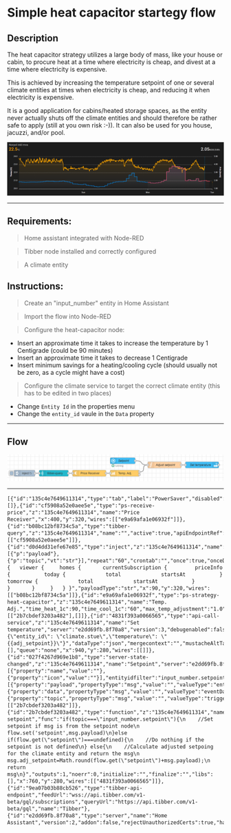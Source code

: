 # Simple heat capacitor startegy flow 

## Description
The heat capacitor strategy utilizes a large body of mass, like your house or cabin, to procure heat at a time where electricity is cheap, and divest at a time where electricity is expensive.

This is achieved by increasing the temperature setpoint of one or several climate entities at times when electricity is cheap, and reducing it when electricity is expensive.

It is a good application for cabins/heated storage spaces, as the entity never actually shuts off the climate entities and should therefore be rather safe to apply (still at you own risk :-)). It can also be used for you house, jacuzzi, and/or pool.

![Temperature profile vs. cost](../images/heat-capacitor-temperatureVsPrice.png)

---
## Requirements:
> Home assistant integrated with Node-RED

> Tibber node installed and correctly configured

> A climate entity

## Instructions:
> Create an "input_number" entity in Home Assistant

> Import the flow into Node-RED

> Configure the heat-capacitor node:
  - Insert an approximate time it takes to increase the temperature by 1 Centigrade (could be 90 minutes)
  - Insert an approximate time it takes to decrease 1 Centigrade
  - Insert minimum savings for a heating/cooling cycle (should usually not be zero, as a cycle might have a cost)
> Configure the climate service to target the correct climate entity (this has to be edited in two places)
  - Change `Entity Id` in the properties menu
  - Change the `entity_id` vaule in the `Data` property

---
## Flow

![Simple example with Tibber](../images/node-ps-strategy-heat-capacitor-simple-flow-example.png)

---


```json:no-line-numbers
[{"id":"135c4e7649611314","type":"tab","label":"PowerSaver","disabled":false,"info":"","env":[]},{"id":"cf5908a52e0aee5e","type":"ps-receive-price","z":"135c4e7649611314","name":"Price Receiver","x":400,"y":320,"wires":[["e9a69afa1e06932f"]]},{"id":"b08bc12bf8734c5a","type":"tibber-query","z":"135c4e7649611314","name":"","active":true,"apiEndpointRef":"9ea07b03b88cb526","x":230,"y":320,"wires":[["cf5908a52e0aee5e"]]},{"id":"d0d4dd31efe67e85","type":"inject","z":"135c4e7649611314","name":"","props":[{"p":"payload"},{"p":"topic","vt":"str"}],"repeat":"60","crontab":"","once":true,"onceDelay":"1","topic":"","payload":"{   viewer {     homes {       currentSubscription {         priceInfo {           today {             total             startsAt           }           tomorrow {             total             startsAt           }         }       }     }   } }","payloadType":"str","x":90,"y":320,"wires":[["b08bc12bf8734c5a"]]},{"id":"e9a69afa1e06932f","type":"ps-strategy-heat-capacitor","z":"135c4e7649611314","name":"Temp. Adj.","time_heat_1c":90,"time_cool_1c":"60","max_temp_adjustment":"1.0","min_saving_NOK_kWh":"0.07","x":570,"y":320,"wires":[["2b7cbdef3203a482"],[]]},{"id":"4831f393a0066565","type":"api-call-service","z":"135c4e7649611314","name":"Set temperature","server":"e2dd69fb.8f70a8","version":3,"debugenabled":false,"service_domain":"climate","service":"set_temperature","entityId":"climate.stue","data":"{\"entity_id\": \"climate.stue\",\"temperature\": \"{{adj_setpoint}}\"}","dataType":"json","mergecontext":"","mustacheAltTags":false,"outputProperties":[],"queue":"none","x":940,"y":280,"wires":[[]]},{"id":"027f4267d969e1b8","type":"server-state-changed","z":"135c4e7649611314","name":"Setpoint","server":"e2dd69fb.8f70a8","version":3,"exposeToHomeAssistant":false,"haConfig":[{"property":"name","value":""},{"property":"icon","value":""}],"entityidfilter":"input_number.setpoint","entityidfiltertype":"exact","outputinitially":true,"state_type":"num","haltifstate":"","halt_if_type":"str","halt_if_compare":"is","outputs":1,"output_only_on_state_change":false,"for":0,"forType":"num","forUnits":"minutes","ignorePrevStateNull":false,"ignorePrevStateUnknown":false,"ignorePrevStateUnavailable":false,"ignoreCurrentStateUnknown":true,"ignoreCurrentStateUnavailable":true,"outputProperties":[{"property":"payload","propertyType":"msg","value":"","valueType":"entityState"},{"property":"data","propertyType":"msg","value":"","valueType":"eventData"},{"property":"topic","propertyType":"msg","value":"","valueType":"triggerId"}],"x":560,"y":260,"wires":[["2b7cbdef3203a482"]]},{"id":"2b7cbdef3203a482","type":"function","z":"135c4e7649611314","name":"Adjust setpoint","func":"if(topic===\"input_number.setpoint\"){\n    //Set setpoint if msg is from the setpoint node\n    flow.set('setpoint',msg.payload)\n}else if(flow.get(\"setpoint\")===undefined){\n    //Do nothing if the setpoint is not defined\n} else{\n    //Calculate adjusted setpoing for the climate entity and return the msg\n    msg.adj_setpoint=Math.round(flow.get(\"setpoint\")+msg.payload);\n    return msg\n}","outputs":1,"noerr":0,"initialize":"","finalize":"","libs":[],"x":760,"y":280,"wires":[["4831f393a0066565"]]},{"id":"9ea07b03b88cb526","type":"tibber-api-endpoint","feedUrl":"wss://api.tibber.com/v1-beta/gql/subscriptions","queryUrl":"https://api.tibber.com/v1-beta/gql","name":"Tibber"},{"id":"e2dd69fb.8f70a8","type":"server","name":"Home Assistant","version":2,"addon":false,"rejectUnauthorizedCerts":true,"ha_boolean":"y|yes|true|on|home|open","connectionDelay":false,"cacheJson":true,"heartbeat":false,"heartbeatInterval":30}]